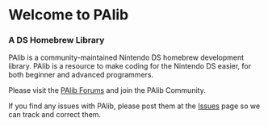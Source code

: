 # Welcome to PAlib #
### A DS Homebrew Library ###

PAlib is a community-maintained Nintendo DS homebrew development library. PAlib is a resource to make coding for the Nintendo DS easier, for both beginner and advanced programmers.

Please visit the [PAlib Forums](http://forum.palib.info) and join the PAlib Community.

If you find any issues with PAlib, please post them at the [Issues](http://code.google.com/p/palibds/issues/list) page so we can track and correct them.